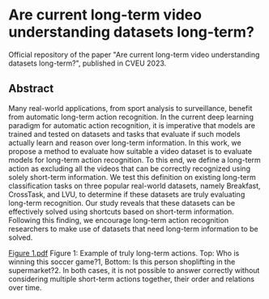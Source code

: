# Are current long-term video understanding datasets long-term?
Official repository of the paper "Are current long-term video understanding datasets long-term?", published in CVEU 2023.

## Abstract

Many real-world applications, from sport analysis to surveillance, benefit from automatic long-term action recognition. In the current deep learning paradigm for automatic action recognition, it is imperative that models are trained and tested on datasets and tasks that evaluate if such models actually learn and reason over long-term information. In this work, we propose a method to evaluate how suitable a video dataset is to evaluate models for long-term action recognition. To this end, we define a long-term action as excluding all the videos that can be correctly recognized using solely short-term information. We test this definition on existing long-term classification tasks on three popular real-world datasets, namely Breakfast, CrossTask, and LVU, to determine if these datasets are truly evaluating long-term recognition. Our study reveals that these datasets can be effectively solved using shortcuts based on short-term information. Following this finding, we encourage long-term action recognition researchers to make use of datasets that need long-term information to be solved.

[Figure 1.pdf](https://github.com/ombretta/longterm_datasets/files/12464275/Figure.1.pdf)
Figure 1: Example of truly long-term actions. Top: Who is winning this soccer game?1, Bottom: Is this person shoplifting in the supermarket?2. In both cases, it is not possible to answer correctly without considering multiple short-term actions together, their order and relations over time.
